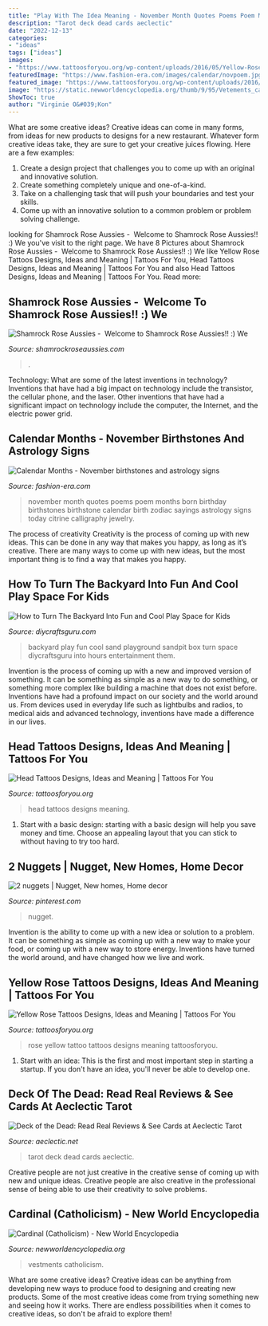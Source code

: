 ```yaml
---
title: "Play With The Idea Meaning - November Month Quotes Poems Poem Months Born Birthday Birthstones Birthstone Calendar Birth Zodiac Sayings Astrology Signs Today Citrine Calligraphy Jewelry"
description: "Tarot deck dead cards aeclectic"
date: "2022-12-13"
categories:
- "ideas"
tags: ["ideas"]
images:
- "https://www.tattoosforyou.org/wp-content/uploads/2016/05/Yellow-Rose-Tattoo-Images.jpg"
featuredImage: "https://www.fashion-era.com/images/calendar/novpoem.jpg"
featured_image: "https://www.tattoosforyou.org/wp-content/uploads/2016/05/Head-Tattoos.jpg"
image: "https://static.newworldencyclopedia.org/thumb/9/95/Vetements_cardinal_Gamarelli.jpg/210px-Vetements_cardinal_Gamarelli.jpg"
ShowToc: true
author: "Virginie O&#039;Kon"
---
```



What are some creative ideas?
Creative ideas can come in many forms, from ideas for new products to designs for a new restaurant. Whatever form creative ideas take, they are sure to get your creative juices flowing. Here are a few examples: 
1. Create a design project that challenges you to come up with an original and innovative solution.
2. Create something completely unique and one-of-a-kind.
3. Take on a challenging task that will push your boundaries and test your skills.
4. Come up with an innovative solution to a common problem or problem solving challenge.

	

		
looking for Shamrock Rose Aussies - ﻿﻿﻿ Welcome to Shamrock Rose Aussies!! :) We you've visit to the right page. We have 8 Pictures about Shamrock Rose Aussies - ﻿﻿﻿ Welcome to Shamrock Rose Aussies!! :) We like Yellow Rose Tattoos Designs, Ideas and Meaning | Tattoos For You, Head Tattoos Designs, Ideas and Meaning | Tattoos For You and also Head Tattoos Designs, Ideas and Meaning | Tattoos For You. Read more:
		
    
## Shamrock Rose Aussies - ﻿﻿﻿ Welcome To Shamrock Rose Aussies!! :) We

<img loading=lazy src="http://shamrockroseaussies.com/yahoo_site_admin/assets/images/DSC_0782.124232546_std.JPG" onerror="this.onerror=null;this.src='https://tse4.mm.bing.net/th?id=OIP.A849W9qZ-uNXkjQ6RNtH0QHaE-&amp;pid=15.1';" alt="Shamrock Rose Aussies - ﻿﻿﻿ Welcome to Shamrock Rose Aussies!! :) We">

_Source: shamrockroseaussies.com_

>. 

	

Technology: What are some of the latest inventions in technology?
Inventions that have had a big impact on technology include the transistor, the cellular phone, and the laser. Other inventions that have had a significant impact on technology include the computer, the Internet, and the electric power grid.

    
## Calendar Months - November Birthstones And Astrology Signs

<img loading=lazy src="https://www.fashion-era.com/images/calendar/novpoem.jpg" onerror="this.onerror=null;this.src='https://tse4.mm.bing.net/th?id=OIP.1YkVQIuqDB_FPIBaG3UabAHaLF&amp;pid=15.1';" alt="Calendar Months - November birthstones and astrology signs">

_Source: fashion-era.com_

>november month quotes poems poem months born birthday birthstones birthstone calendar birth zodiac sayings astrology signs today citrine calligraphy jewelry. 

	

The process of creativity
Creativity is the process of coming up with new ideas. This can be done in any way that makes you happy, as long as it’s creative. There are many ways to come up with new ideas, but the most important thing is to find a way that makes you happy.

    
## How To Turn The Backyard Into Fun And Cool Play Space For Kids

<img loading=lazy src="https://www.diycraftsguru.com/wp-content/uploads/2016/04/04-kids-backyard-playground.jpg" onerror="this.onerror=null;this.src='https://tse2.mm.bing.net/th?id=OIP.7OwUYE4sBV6lZtcy5vCrqwHaJ4&amp;pid=15.1';" alt="How to Turn The Backyard Into Fun and Cool Play Space for Kids">

_Source: diycraftsguru.com_

>backyard play fun cool sand playground sandpit box turn space diycraftsguru into hours entertainment them. 

	

Invention is the process of coming up with a new and improved version of something. It can be something as simple as a new way to do something, or something more complex like building a machine that does not exist before. Inventions have had a profound impact on our society and the world around us. From devices used in everyday life such as lightbulbs and radios, to medical aids and advanced technology, inventions have made a difference in our lives.

    
## Head Tattoos Designs, Ideas And Meaning | Tattoos For You

<img loading=lazy src="https://www.tattoosforyou.org/wp-content/uploads/2016/05/Head-Tattoos.jpg" onerror="this.onerror=null;this.src='https://tse4.mm.bing.net/th?id=OIP.1-fnfHRID0z5mrx7jW4JYwHaLH&amp;pid=15.1';" alt="Head Tattoos Designs, Ideas and Meaning | Tattoos For You">

_Source: tattoosforyou.org_

>head tattoos designs meaning. 

	

1. Start with a basic design: starting with a basic design will help you save money and time. Choose an appealing layout that you can stick to without having to try too hard.

    
## 2 Nuggets | Nugget, New Homes, Home Decor

<img loading=lazy src="https://i.pinimg.com/736x/64/00/ef/6400efd1851ad067194133fa7329563e.jpg" onerror="this.onerror=null;this.src='https://tse3.mm.bing.net/th?id=OIP.4pLI26G7f5_SuXM1588TjwHaEK&amp;pid=15.1';" alt="2 nuggets | Nugget, New homes, Home decor">

_Source: pinterest.com_

>nugget. 

	

Invention is the ability to come up with a new idea or solution to a problem. It can be something as simple as coming up with a new way to make your food, or coming up with a new way to store energy. Inventions have turned the world around, and have changed how we live and work.

    
## Yellow Rose Tattoos Designs, Ideas And Meaning | Tattoos For You

<img loading=lazy src="https://www.tattoosforyou.org/wp-content/uploads/2016/05/Yellow-Rose-Tattoo-Images.jpg" onerror="this.onerror=null;this.src='https://tse4.mm.bing.net/th?id=OIP.qo8VKVOx5RrjqQn7BoBIUAHaJ-&amp;pid=15.1';" alt="Yellow Rose Tattoos Designs, Ideas and Meaning | Tattoos For You">

_Source: tattoosforyou.org_

>rose yellow tattoo tattoos designs meaning tattoosforyou. 

	

1. Start with an idea: This is the first and most important step in starting a startup. If you don't have an idea, you'll never be able to develop one. 

    
## Deck Of The Dead: Read Real Reviews &amp; See Cards At Aeclectic Tarot

<img loading=lazy src="https://www.aeclectic.net/tarot/cards/_img/deck-of-the-dead-11880.png" onerror="this.onerror=null;this.src='https://tse3.mm.bing.net/th?id=OIP.hfUEzXZwUh9xlQLx-LVT_QHaMW&amp;pid=15.1';" alt="Deck of the Dead: Read Real Reviews &amp; See Cards at Aeclectic Tarot">

_Source: aeclectic.net_

>tarot deck dead cards aeclectic. 

	

Creative people are not just creative in the creative sense of coming up with new and unique ideas. Creative people are also creative in the professional sense of being able to use their creativity to solve problems.

    
## Cardinal (Catholicism) - New World Encyclopedia

<img loading=lazy src="https://static.newworldencyclopedia.org/thumb/9/95/Vetements_cardinal_Gamarelli.jpg/210px-Vetements_cardinal_Gamarelli.jpg" onerror="this.onerror=null;this.src='https://tse2.mm.bing.net/th?id=OIP.mDN_lNz-oG9HQWaBspetGgAAAA&amp;pid=15.1';" alt="Cardinal (Catholicism) - New World Encyclopedia">

_Source: newworldencyclopedia.org_

>vestments catholicism. 

	

What are some creative ideas?
Creative ideas can be anything from developing new ways to produce food to designing and creating new products. Some of the most creative ideas come from trying something new and seeing how it works. There are endless possibilities when it comes to creative ideas, so don't be afraid to explore them!

